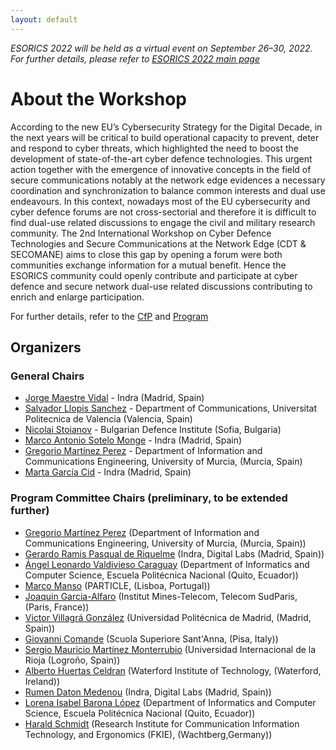 ```yaml
---
layout: default
---
```

*ESORICS 2022 will be held as a virtual event on September 26–30, 2022. For further details, please refer to [ESORICS 2022 main page](https://esorics2022.compute.dtu.dk)*
# About the Workshop
According to the new EU’s Cybersecurity Strategy for the Digital Decade, in the next years
will be critical to build operational capacity to prevent, deter and respond to cyber threats,
which highlighted the need to boost the development of state-of-the-art cyber defence
technologies. This urgent action together with the emergence of innovative concepts in the
field of secure communications notably at the network edge evidences a necessary coordination
and synchronization to balance common interests and dual use endeavours.
In this context, nowadays most of the EU cybersecurity and cyber defence forums are not
cross-sectorial and therefore it is difficult to find dual-use related discussions to engage the
civil and military research community. The 2nd International Workshop on Cyber Defence
Technologies and Secure Communications at the Network Edge (CDT & SECOMANE) aims
to close this gap by opening a forum were both communities exchange information for a mutual
benefit. Hence the ESORICS community could openly contribute and participate at cyber
defence and secure network dual-use related discussions contributing to enrich and enlarge
participation.

For further details, refer to the [CfP](/cfp) and [Program](/prog)

## Organizers
### General Chairs

* [Jorge Maestre Vidal](https://www.indracompany.com) - Indra (Madrid, Spain)
* [Salvador Llopis Sanchez](https://www.upv.es) - Department of Communications, Universitat Politecnica de Valencia (Valencia, Spain)
* [Nicolai Stoianov](https://di.mod.bg/en) - Bulgarian Defence Institute (Sofia, Bulgaria)
* [Marco Antonio Sotelo Monge](https://www.indracompany.com) - Indra (Madrid, Spain)
* [Gregorio Martínez Perez](https://www.umu.es) - Department of Information and Communications Engineering, University of Murcia, (Murcia, Spain)
* [Marta García Cid](https://www.indracompany.com) - Indra (Madrid, Spain)

### Program Committee Chairs (preliminary, to be extended further)

* [Gregorio Martínez Perez](https://www.umu.es) (Department of Information and Communications Engineering, University of Murcia, (Murcia, Spain))
* [Gerardo Ramis Pasqual de Riquelme](https://www.indracompany.com) (Indra, Digital Labs (Madrid, Spain))
* [Ángel Leonardo Valdivieso Caraguay](https://www.epn.edu.ec/) (Department of Informatics and Computer Science, Escuela Politécnica Nacional (Quito, Ecuador))
* [Marco Manso](https://www.particle-summary.pt) (PARTICLE, (Lisboa, Portugal))
* [Joaquin Garcia-Alfaro](https://www.imt.fr) (Institut Mines-Telecom, Telecom SudParis, (Paris, France))
* [Victor Villagrá González](https://www.upm.es) (Universidad Politécnica de Madrid, (Madrid, Spain))
* [Giovanni Comande](https://www.santannapisa.it) (Scuola Superiore Sant'Anna, (Pisa, Italy))
* [Sergio Mauricio Martínez Monterrubio](https://www.unir.net) (Universidad Internacional de la Rioja (Logroño, Spain))
* [Alberto Huertas Celdran](https://www.wit.ie/) (Waterford Institute of Technology, (Waterford, Ireland))
* [Rumen Daton Medenou](https://www.indracompany.com) (Indra, Digital Labs (Madrid, Spain))
* [Lorena Isabel Barona López](https://www.epn.edu.ec/) (Department of Informatics and Computer Science, Escuela Politécnica Nacional (Quito, Ecuador))
* [Harald Schmidt](https://www.fkie.fraunhofer.de) (Research Institute for Communication Information Technology, and Ergonomics (FKIE), (Wachtberg,Germany))


